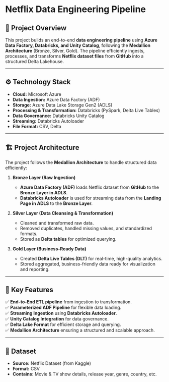 # **Netflix Data Engineering Pipeline**

## 📌 Project Overview  
This project builds an end-to-end **data engineering pipeline** using **Azure Data Factory, Databricks, and Unity Catalog**, following the **Medallion Architecture** (Bronze, Silver, Gold). The pipeline efficiently ingests, processes, and transforms **Netflix dataset files** from **GitHub** into a structured Delta Lakehouse.

---

## ⚙️ Technology Stack  
- **Cloud:** Microsoft Azure  
- **Data Ingestion:** Azure Data Factory (ADF)  
- **Storage:** Azure Data Lake Storage Gen2 (ADLS)  
- **Processing & Transformation:** Databricks (PySpark, Delta Live Tables)  
- **Data Governance:** Databricks Unity Catalog  
- **Streaming:** Databricks Autoloader  
- **File Format:** CSV, Delta  

---

## 🏗 Project Architecture  
The project follows the **Medallion Architecture** to handle structured data efficiently:  

1. **Bronze Layer (Raw Ingestion)**
   - **Azure Data Factory (ADF)** loads Netflix dataset from **GitHub** to the **Bronze Layer in ADLS**.  
   - **Databricks Autoloader** is used for streaming data from the **Landing Page in ADLS** to the **Bronze Layer**.  

2. **Silver Layer (Data Cleansing & Transformation)**  
   - Cleaned and transformed raw data.  
   - Removed duplicates, handled missing values, and standardized formats.  
   - Stored as **Delta tables** for optimized querying.  

3. **Gold Layer (Business-Ready Data)**  
   - Created **Delta Live Tables (DLT)** for real-time, high-quality analytics.  
   - Stored aggregated, business-friendly data ready for visualization and reporting.  

---

## 🚀 Key Features  
✅ **End-to-End ETL pipeline** from ingestion to transformation.  
✅ **Parameterized ADF Pipeline** for flexible data loading.  
✅ **Streaming Ingestion** using **Databricks Autoloader**.  
✅ **Unity Catalog Integration** for data governance.  
✅ **Delta Lake Format** for efficient storage and querying.  
✅ **Medallion Architecture** ensuring a structured and scalable approach.  

---

## 📂 Dataset  
- **Source:** Netflix Dataset (from Kaggle)  
- **Format:** CSV  
- **Contains:** Movie & TV show details, release year, genre, country, etc.  


